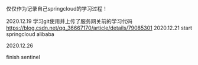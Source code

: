 仅仅作为记录自己springcloud的学习过程！











2020.12.19
学习git使用并上传了服务网关前的学习代码
https://blog.csdn.net/qq_36667170/article/details/79085301
2020.12.21
start springcloud alibaba

2020.12.26

finish sentinel
